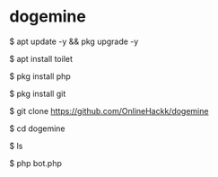 # dogemine

$ apt update -y && pkg upgrade -y

$ apt install toilet

$ pkg install php

$ pkg install git

$ git clone https://github.com/OnlineHackk/dogemine

$ cd dogemine

$ ls

$ php bot.php
